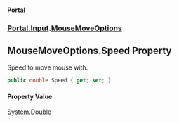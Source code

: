 #### [Portal](index.md 'index')
### [Portal.Input](Portal.Input.md 'Portal.Input').[MouseMoveOptions](MouseMoveOptions.md 'Portal.Input.MouseMoveOptions')

## MouseMoveOptions.Speed Property

Speed to move mouse with.

```csharp
public double Speed { get; set; }
```

#### Property Value
[System.Double](https://docs.microsoft.com/en-us/dotnet/api/System.Double 'System.Double')